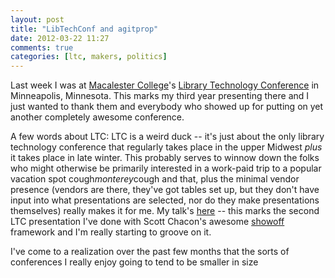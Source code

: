 ```yaml
---
layout: post
title: "LibTechConf and agitprop"
date: 2012-03-22 11:27
comments: true
categories: [ltc, makers, politics]
---
```

Last week I was at [Macalester College](http://macalester.edu)'s [Library Technology Conference](http://www.macalester.edu/libtechconference/) in Minneapolis, Minnesota. This marks my third year presenting there and I just wanted to thank them and everybody who showed up for putting on yet another completely awesome conference.

A few words about LTC: LTC is a weird duck -- it's just about the only library technology conference that regularly takes place in the upper Midwest *plus* it takes place in late winter.  This probably serves to winnow down the folks who might otherwise be primarily interested in a work-paid trip to a popular vacation spot cough*monterey*cough and that, plus the minimal vendor presence (vendors are there, they've got tables set up, but they don't have input into what presentations are selected, nor do they make presentations themselves) really makes it for me. My talk's [here](http://github.com/jbfink/ltc2012) -- this marks the second LTC presentation I've done with Scott Chacon's awesome [showoff](http://github.com/schacon/showoff) framework and I'm really starting to groove on it. 

I've come to a realization over the past few months that the sorts of conferences I really enjoy going to tend to be smaller in size
